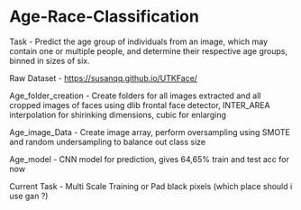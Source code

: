 # Age-Race-Classification
Task - Predict the age group of individuals from an image, which may contain one or multiple people, and determine their respective age groups, binned in sizes of six.

Raw Dataset - https://susanqq.github.io/UTKFace/

Age_folder_creation - Create folders for all images extracted and all cropped images of faces using dlib frontal face detector, INTER_AREA interpolation for shirinking dimensions, cubic for enlarging

Age_image_Data - Create image array, perform oversampling using SMOTE and random undersampling to balance out class size

Age_model - CNN model for prediction, gives 64,65% train and test acc for now 

Current Task - Multi Scale Training or Pad black pixels (which place should i use gan ?)
